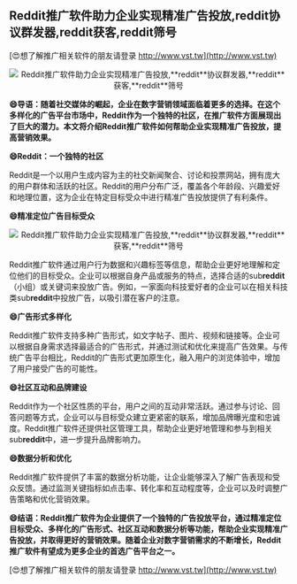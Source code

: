 ## **Reddit推广软件助力企业实现精准广告投放,**reddit**协议群发器,**reddit**获客,**reddit**筛号**

[😍想了解推广相关软件的朋友请登录 http://www.vst.tw](http://www.vst.tw)

 <center><img src="https://vst.tw/MP4/tuiguang/png/5.png" alt="Reddit推广软件助力企业实现精准广告投放,**reddit**协议群发器,**reddit**获客,**reddit**筛号"></center>

**😄导语：随着社交媒体的崛起，企业在数字营销领域面临着更多的选择。在这个多样化的广告平台市场中，Reddit作为一个独特的社区，在推广软件方面展现出了巨大的潜力。本文将介绍Reddit推广软件如何帮助企业实现精准广告投放，提高营销效果。**

**😄Reddit：一个独特的社区**

Reddit是一个以用户生成内容为主的社交新闻聚合、讨论和投票网站，拥有庞大的用户群体和活跃的社区。Reddit的用户分布广泛，覆盖各个年龄段、兴趣爱好和地理位置，这为企业在特定目标受众中进行精准广告投放提供了有利条件。

**😄精准定位广告目标受众**

 <center><img src="https://vst.tw/MP4/tuiguang/png/8.png" alt="Reddit推广软件助力企业实现精准广告投放,**reddit**协议群发器,**reddit**获客,**reddit**筛号"></center>

Reddit推广软件通过用户行为数据和兴趣标签等信息，帮助企业更好地理解和定位他们的目标受众。企业可以根据自身产品或服务的特点，选择合适的sub**reddit**（小组）或关键词来投放广告。例如，一家面向科技爱好者的企业可以在相关科技类sub**reddit**中投放广告，以吸引潜在客户的注意。

**😄广告形式多样化**

Reddit推广软件支持多种广告形式，如文字帖子、图片、视频和链接等。企业可以根据自身需求选择最适合的广告形式，并通过测试和优化来提高广告效果。与传统广告平台相比，Reddit的广告形式更加原生化，融入用户的浏览体验中，增加了用户接受广告的可能性。

**😄社区互动和品牌建设**

Reddit作为一个社区性质的平台，用户之间的互动非常活跃。通过参与讨论、回答问题等方式，企业可以与目标受众建立更紧密的联系，增加品牌曝光度和忠诚度。Reddit推广软件还提供社区管理工具，帮助企业更好地管理和参与到相关sub**reddit**中，进一步提升品牌影响力。

**😄数据分析和优化**

Reddit推广软件提供了丰富的数据分析功能，让企业能够深入了解广告表现和受众反馈。通过监测关键指标如点击率、转化率和互动程度等，企业可以及时调整广告策略和优化营销效果。

**😄结语：Reddit推广软件为企业提供了一个独特的广告投放平台，通过精准定位目标受众、多样化的广告形式、社区互动和数据分析等功能，帮助企业实现精准广告投放，并取得更好的营销效果。随着企业对数字营销需求的不断增长，Reddit推广软件有望成为更多企业的首选广告平台之一。**

[😍想了解推广相关软件的朋友请登录 http://www.vst.tw](http://www.vst.tw)




